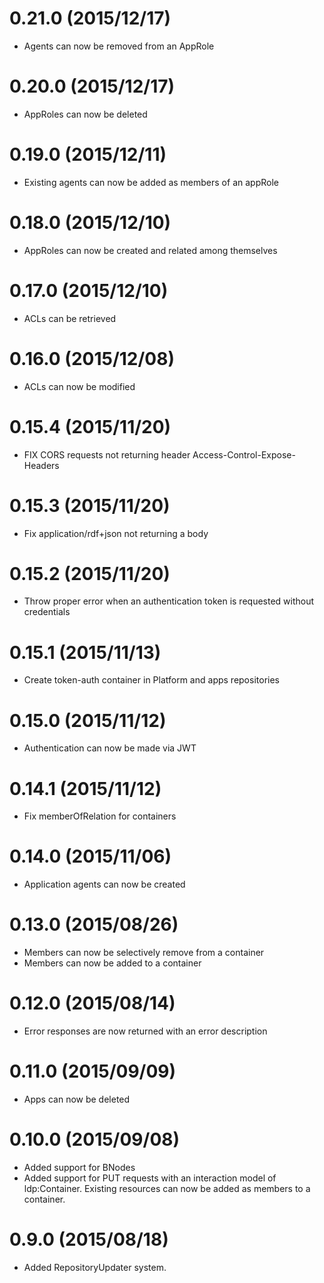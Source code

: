 # 0.21.0 (2015/12/17)
* Agents can now be removed from an AppRole
# 0.20.0 (2015/12/17)
* AppRoles can now be deleted
# 0.19.0 (2015/12/11)
* Existing agents can now be added as members of an appRole
# 0.18.0 (2015/12/10)
* AppRoles can now be created and related among themselves
# 0.17.0 (2015/12/10)
* ACLs can be retrieved
# 0.16.0 (2015/12/08)
* ACLs can now be modified
# 0.15.4 (2015/11/20)
* FIX CORS requests not returning header Access-Control-Expose-Headers
# 0.15.3 (2015/11/20)
* Fix application/rdf+json not returning a body
# 0.15.2 (2015/11/20)
* Throw proper error when an authentication token is requested without credentials
# 0.15.1 (2015/11/13)
* Create token-auth container in Platform and apps repositories
# 0.15.0 (2015/11/12)
* Authentication can now be made via JWT
# 0.14.1 (2015/11/12)
* Fix memberOfRelation for containers
# 0.14.0 (2015/11/06)
* Application agents can now be created
# 0.13.0 (2015/08/26)
* Members can now be selectively remove from a container
* Members can now be added to a container
# 0.12.0 (2015/08/14)
* Error responses are now returned with an error description
# 0.11.0 (2015/09/09)
* Apps can now be deleted
# 0.10.0 (2015/09/08)
* Added support for BNodes
* Added support for PUT requests with an interaction model of ldp:Container. Existing resources can now be added as
 members to a container.
# 0.9.0 (2015/08/18)
* Added RepositoryUpdater system.